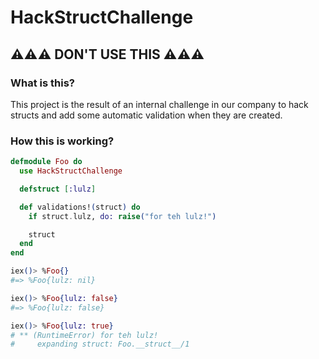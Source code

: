# HackStructChallenge

## ⚠️⚠️⚠️ DON'T USE THIS ⚠️⚠️⚠️

### What is this?

This project is the result of an internal challenge in our company to hack structs
and add some automatic validation when they are created.

### How this is working?

```elixir
defmodule Foo do
  use HackStructChallenge

  defstruct [:lulz]

  def validations!(struct) do
    if struct.lulz, do: raise("for teh lulz!")

    struct
  end
end

iex()> %Foo{}
#=> %Foo{lulz: nil}

iex()> %Foo{lulz: false}
#=> %Foo{lulz: false}

iex()> %Foo{lulz: true}
# ** (RuntimeError) for teh lulz!
#     expanding struct: Foo.__struct__/1
```
